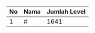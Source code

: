| No | Nama            | Jumlah Level |
|----|-----------------|--------------|
| 1  | #    |    1641        |
